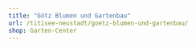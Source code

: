 ```yaml
---
title: "Götz Blumen und Gartenbau"
url: /titisee-neustadt/goetz-blumen-und-gartenbau/
shop: Garten-Center
---
```

